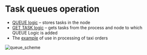 # Task queues operation

* [QUEUE logic](queue_logic.md) – stores tasks in the node
* [GET TASK logic](get_task_logic.md) – gets tasks from the process and node to which QUEUE Logic is added
* The [example](https://doc.corezoid.com/en/plugins/example_queue_get_task/index.html) of use in processing of taxi orders

![queue_scheme](../img/queue_scheme.png)
